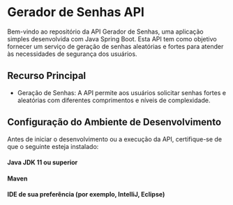 # Gerador de Senhas API


Bem-vindo ao repositório da API Gerador de Senhas, uma aplicação simples desenvolvida com Java Spring Boot. Esta API tem como objetivo fornecer um serviço de geração de senhas aleatórias e fortes para atender às necessidades de segurança dos usuários.

## Recurso Principal

* Geração de Senhas: A API permite aos usuários solicitar senhas fortes e aleatórias com diferentes comprimentos e níveis de complexidade.

## Configuração do Ambiente de Desenvolvimento
Antes de iniciar o desenvolvimento ou a execução da API, certifique-se de que o seguinte esteja instalado:

#### Java JDK 11 ou superior
#### Maven
#### IDE de sua preferência (por exemplo, IntelliJ, Eclipse)
